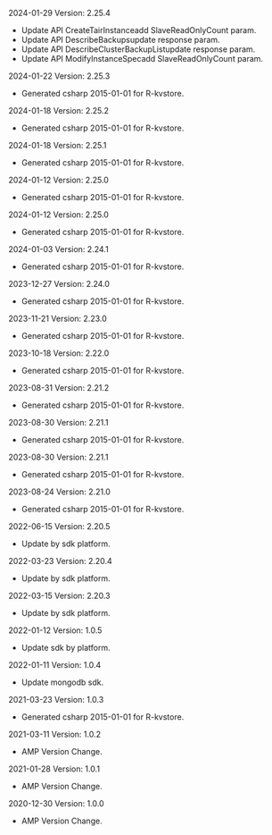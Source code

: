 2024-01-29 Version: 2.25.4
- Update API CreateTairInstanceadd SlaveReadOnlyCount param.
- Update API DescribeBackupsupdate response param.
- Update API DescribeClusterBackupListupdate response param.
- Update API ModifyInstanceSpecadd SlaveReadOnlyCount param.


2024-01-22 Version: 2.25.3
- Generated csharp 2015-01-01 for R-kvstore.

2024-01-18 Version: 2.25.2
- Generated csharp 2015-01-01 for R-kvstore.

2024-01-18 Version: 2.25.1
- Generated csharp 2015-01-01 for R-kvstore.

2024-01-12 Version: 2.25.0
- Generated csharp 2015-01-01 for R-kvstore.

2024-01-12 Version: 2.25.0
- Generated csharp 2015-01-01 for R-kvstore.

2024-01-03 Version: 2.24.1
- Generated csharp 2015-01-01 for R-kvstore.

2023-12-27 Version: 2.24.0
- Generated csharp 2015-01-01 for R-kvstore.

2023-11-21 Version: 2.23.0
- Generated csharp 2015-01-01 for R-kvstore.

2023-10-18 Version: 2.22.0
- Generated csharp 2015-01-01 for R-kvstore.

2023-08-31 Version: 2.21.2
- Generated csharp 2015-01-01 for R-kvstore.

2023-08-30 Version: 2.21.1
- Generated csharp 2015-01-01 for R-kvstore.

2023-08-30 Version: 2.21.1
- Generated csharp 2015-01-01 for R-kvstore.

2023-08-24 Version: 2.21.0
- Generated csharp 2015-01-01 for R-kvstore.

2022-06-15 Version: 2.20.5
- Update by sdk platform.

2022-03-23 Version: 2.20.4
- Update by sdk platform.

2022-03-15 Version: 2.20.3
- Update by sdk platform.

2022-01-12 Version: 1.0.5
- Update sdk by platform.

2022-01-11 Version: 1.0.4
- Update mongodb sdk.

2021-03-23 Version: 1.0.3
- Generated csharp 2015-01-01 for R-kvstore.

2021-03-11 Version: 1.0.2
- AMP Version Change.

2021-01-28 Version: 1.0.1
- AMP Version Change.

2020-12-30 Version: 1.0.0
- AMP Version Change.

